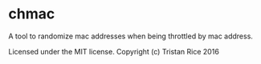 # chmac

A tool to randomize mac addresses when being throttled by mac address.

Licensed under the MIT license.
Copyright (c) Tristan Rice 2016
